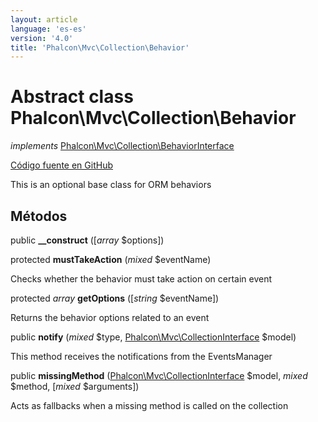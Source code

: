 ```yaml
---
layout: article
language: 'es-es'
version: '4.0'
title: 'Phalcon\Mvc\Collection\Behavior'
---
```


# Abstract class **Phalcon\Mvc\Collection\Behavior**

*implements* [Phalcon\Mvc\Collection\BehaviorInterface](api/Phalcon_Mvc_Collection_BehaviorInterface)

<a href="https://github.com/phalcon/cphalcon/tree/v4.0.0/phalcon/mvc/collection/behavior.zep" class="btn btn-default btn-sm">Código fuente en GitHub</a>

This is an optional base class for ORM behaviors

## Métodos

public **__construct** ([*array* $options])

protected **mustTakeAction** (*mixed* $eventName)

Checks whether the behavior must take action on certain event

protected *array* **getOptions** ([*string* $eventName])

Returns the behavior options related to an event

public **notify** (*mixed* $type, [Phalcon\Mvc\CollectionInterface](api/Phalcon_Mvc_CollectionInterface) $model)

This method receives the notifications from the EventsManager

public **missingMethod** ([Phalcon\Mvc\CollectionInterface](api/Phalcon_Mvc_CollectionInterface) $model, *mixed* $method, [*mixed* $arguments])

Acts as fallbacks when a missing method is called on the collection